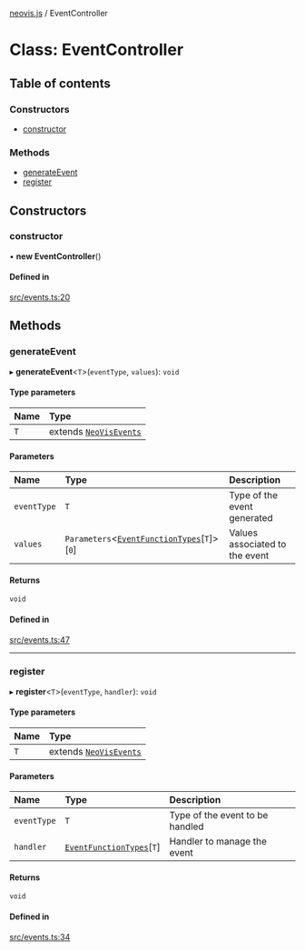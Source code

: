 [neovis.js](../README.md) / EventController

# Class: EventController

## Table of contents

### Constructors

- [constructor](EventController.md#constructor)

### Methods

- [generateEvent](EventController.md#generateevent)
- [register](EventController.md#register)

## Constructors

### constructor

• **new EventController**()

#### Defined in

[src/events.ts:20](https://github.com/thebestnom/neovis.js/blob/2890321/src/events.ts#L20)

## Methods

### generateEvent

▸ **generateEvent**<`T`\>(`eventType`, `values`): `void`

#### Type parameters

| Name | Type |
| :------ | :------ |
| `T` | extends [`NeoVisEvents`](../enums/NeoVisEvents.md) |

#### Parameters

| Name | Type | Description |
| :------ | :------ | :------ |
| `eventType` | `T` | Type of the event generated |
| `values` | `Parameters`<[`EventFunctionTypes`](../interfaces/EventFunctionTypes.md)[`T`]\>[``0``] | Values associated to the event |

#### Returns

`void`

#### Defined in

[src/events.ts:47](https://github.com/thebestnom/neovis.js/blob/2890321/src/events.ts#L47)

___

### register

▸ **register**<`T`\>(`eventType`, `handler`): `void`

#### Type parameters

| Name | Type |
| :------ | :------ |
| `T` | extends [`NeoVisEvents`](../enums/NeoVisEvents.md) |

#### Parameters

| Name | Type | Description |
| :------ | :------ | :------ |
| `eventType` | `T` | Type of the event to be handled |
| `handler` | [`EventFunctionTypes`](../interfaces/EventFunctionTypes.md)[`T`] | Handler to manage the event |

#### Returns

`void`

#### Defined in

[src/events.ts:34](https://github.com/thebestnom/neovis.js/blob/2890321/src/events.ts#L34)
